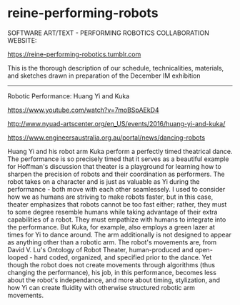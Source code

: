 # reine-performing-robots

SOFTWARE ART/TEXT  - PERFORMING ROBOTICS COLLABORATION WEBSITE:



https://reine-performing-robotics.tumblr.com




This is the thorough description of our schedule, technicalities, materials, and sketches drawn in preparation of the December IM exhibition



-----------------------------------------

Robotic Performance: Huang Yi and Kuka


https://www.youtube.com/watch?v=7moBSpAEkD4

http://www.nyuad-artscenter.org/en_US/events/2016/huang-yi-and-kuka/

https://www.engineersaustralia.org.au/portal/news/dancing-robots


Huang Yi and his robot arm Kuka perform a perfectly timed theatrical dance. The performance is so precisely timed that it serves as a beautiful example for Hoffman's discussion that theater is a playground for learning how to sharpen the precision of robots and their coordination as performers. The robot takes on a character and is just as valuable as Yi during the performance - both move with each other seamlessely. I used to consider how we as humans are striving to make robots faster, but in this case, theater emphasizes that robots cannot be too fast either; rather, they must to some degree resemble humans while taking advantage of their extra capabilities of a robot. They must empathize with humans to integrate into the performance. But Kuka, for example, also employs a green lazer at times for Yi to dance around. The arm additionally is not designed to appear as anything other than a robotic arm. The robot's movements are, from David V. Lu's Ontology of Robot Theater, human-produced and open-looped - hard coded, organized, and specified prior to the dance. Yet though the robot does not create movements through algorithms (thus changing the performance), his job, in this performance, becomes less about the robot's independance, and more about timing, stylization, and how Yi can create fluidity with otherwise structured robotic arm movements.
